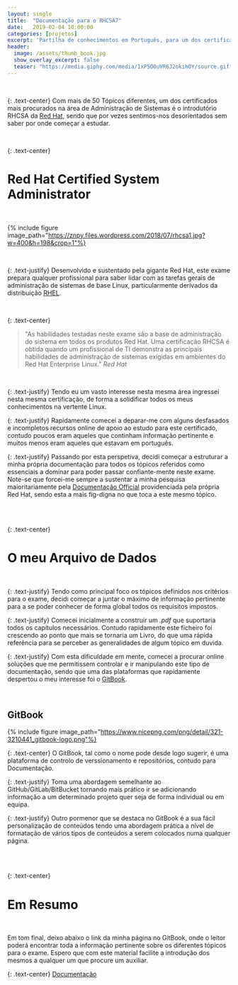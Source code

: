 ```yaml
---
layout: single
title:  "Documentação para o RHCSA7"
date:   2019-02-04 10:00:00
categories: [projetos]
excerpt: 'Partilha de conhecimentos em Português, para um dos certificados mais procurados em Administração de Sistemas.'
header:
  image: /assets/thumb_book.jpg
  show_overlay_excerpt: false
  teaser: "https://media.giphy.com/media/1xP5O0uVR6J2okihOY/source.gif"
---
```


<br/>

{: .text-center}
Com mais de 50 Tópicos diferentes, um dos certificados mais procurados na área de Administração de Sistemas é o introdutório RHCSA da [Red Hat](https://www.redhat.com/pt-br), sendo que por vezes sentimos-nos desorientados sem saber por onde começar a estudar.

<br/>

{: .text-center}
# Red Hat Certified System Administrator

<br/>

{% include figure image_path="https://znpy.files.wordpress.com/2018/07/rhcsa1.jpg?w=400&h=198&crop=1"%}

<br/>

{: .text-justify}
Desenvolvido e sustentado pela gigante Red Hat, este exame prepara qualquer profissional para saber lidar com as tarefas gerais de administração de sistemas de base Linux, particularmente derivados da distribuição [RHEL](https://www.redhat.com/pt-br/technologies/linux-platforms/enterprise-linux).

<br/>

{: .text-center}
> "As habilidades testadas neste exame são a base de administração do sistema em todos os produtos Red Hat. Uma certificação RHCSA é obtida quando um profissional de TI demonstra as principais habilidades de administração de sistemas exigidas em ambientes do Red Hat Enterprise Linux."
<cite>Red Hat</cite>

<br/>

{: .text-justify}
Tendo eu um vasto interesse nesta mesma área ingressei nesta mesma certificação, de forma a solidificar todos os meus conhecimentos na vertente Linux.

{: .text-justify}
Rapidamente comecei a deparar-me com alguns desfasados e incompletos recursos online de apoio ao estudo para este certificado, contudo poucos eram aqueles que continham informação pertinente e muitos menos eram aqueles que estavam em português.

{: .text-justify}
Passando por esta perspetiva, decidi começar a estruturar a minha própria documentação para todos os tópicos referidos como essenciais a dominar para poder passar confiante-mente neste exame. Note-se que forcei-me sempre a sustentar a minha pesquisa maioritariamente pela [Documentação Official](https://access.redhat.com/documentation/en-us/red_hat_enterprise_linux/7/) providenciada pela própria Red Hat, sendo esta a mais fig-digna no que toca a este mesmo tópico.

<br/>
<br/>

{: .text-center}
# O meu Arquivo de Dados

<br/>

{: .text-justify}
Tendo como principal foco os tópicos definidos nos critérios para o exame, decidi começar a juntar o máximo de informação pertinente para a se poder conhecer de forma global todos os requisitos impostos.

{: .text-justify}
Comecei inicialmente a construir um *.pdf* que suportaria todos os capítulos necessários. Contudo rapidamente este ficheiro foi crescendo ao ponto que mais se tornaria um Livro, do que uma rápida referência para se perceber as generalidades de algum tópico em duvida.

{: .text-justify}
Com esta dificuldade em mente, comecei a procurar online soluções que me permitissem controlar e ir manipulando este tipo de documentação, sendo que uma das plataformas que rapidamente despertou o meu interesse foi o [GitBook](https://www.gitbook.com/).

<br/>

## GitBook

{% include figure image_path="https://www.nicepng.com/png/detail/321-3210441_gitbook-logo.png"%}

{: .text-center}
O GitBook, tal como o nome pode desde logo sugerir, é uma plataforma de controlo de verssionamento e repositórios, contudo para Documentação.

{: .text-justify}
Toma uma abordagem semelhante ao GitHub/GitLab/BitBucket tornando mais prático ir se adicionando informação a um determinado projeto quer seja de forma individual ou em equipa.

{: .text-justify}
Outro pormenor que se destaca no GitBook é a sua fácil personalização de conteúdos tendo uma abordagem prática a nível de formatação de vários tipos de conteúdos a serem colocados numa qualquer página.


<br/>
<br/>

{: .text-center}
# Em Resumo

<br/>

Em tom final, deixo abaixo o link da minha página no GitBook, onde o leitor poderá encontrar toda a informação pertinente sobre os diferentes tópicos para o exame. Espero que com este material facilite a introdução dos mesmos a qualquer um que procure um auxiliar.

{: .text-center}
<a href="https://dafivaz.gitbook.io/rhcsa7-prep/" class="btn btn--inverse">Documentação</a>

<br/>
